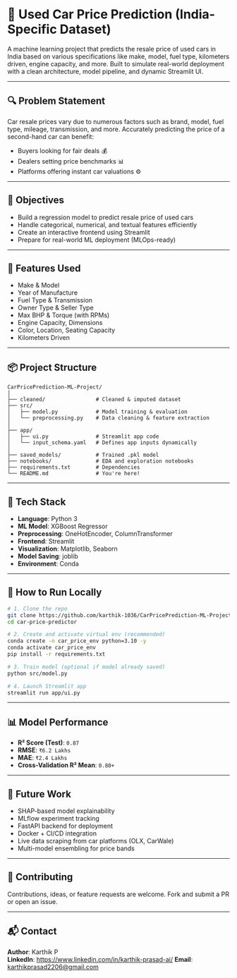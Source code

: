 
# 🚗 Used Car Price Prediction (India-Specific Dataset)

A machine learning project that predicts the resale price of used cars in India based on various specifications like make, model, fuel type, kilometers driven, engine capacity, and more. Built to simulate real-world deployment with a clean architecture, model pipeline, and dynamic Streamlit UI.

---

## 🔍 Problem Statement

Car resale prices vary due to numerous factors such as brand, model, fuel type, mileage, transmission, and more. Accurately predicting the price of a second-hand car can benefit:
- Buyers looking for fair deals 💰
- Dealers setting price benchmarks 📊
- Platforms offering instant car valuations ⚙️

---

## 🎯 Objectives

- Build a regression model to predict resale price of used cars
- Handle categorical, numerical, and textual features efficiently
- Create an interactive frontend using Streamlit
- Prepare for real-world ML deployment (MLOps-ready)

---

## 🧠 Features Used

- Make & Model  
- Year of Manufacture  
- Fuel Type & Transmission  
- Owner Type & Seller Type  
- Max BHP & Torque (with RPMs)  
- Engine Capacity, Dimensions  
- Color, Location, Seating Capacity  
- Kilometers Driven

---

## 📦 Project Structure

```
CarPricePrediction-ML-Project/
│
├── cleaned/                # Cleaned & imputed dataset
├── src/
│   ├── model.py            # Model training & evaluation
│   └── preprocessing.py    # Data cleaning & feature extraction
│
├── app/
│   ├── ui.py               # Streamlit app code
│   └── input_schema.yaml   # Defines app inputs dynamically
│
├── saved_models/           # Trained .pkl model
├── notebooks/              # EDA and exploration notebooks
├── requirements.txt        # Dependencies
└── README.md               # You're here!
```

---

## 🔧 Tech Stack

- **Language**: Python 3  
- **ML Model**: XGBoost Regressor  
- **Preprocessing**: OneHotEncoder, ColumnTransformer  
- **Frontend**: Streamlit  
- **Visualization**: Matplotlib, Seaborn  
- **Model Saving**: joblib  
- **Environment**: Conda

---

## 🚀 How to Run Locally

```bash
# 1. Clone the repo
git clone https://github.com/karthik-1036/CarPricePrediction-ML-Project.git
cd car-price-predictor

# 2. Create and activate virtual env (recommended)
conda create -n car_price_env python=3.10 -y
conda activate car_price_env
pip install -r requirements.txt

# 3. Train model (optional if model already saved)
python src/model.py

# 4. Launch Streamlit app
streamlit run app/ui.py
```

---

## 📊 Model Performance

- **R² Score (Test)**: `0.87`
- **RMSE**: `₹6.2 Lakhs`
- **MAE**: `₹2.4 Lakhs`
- **Cross-Validation R² Mean**: `0.80+`

---

## 🧪 Future Work

- SHAP-based model explainability
- MLflow experiment tracking
- FastAPI backend for deployment
- Docker + CI/CD integration
- Live data scraping from car platforms (OLX, CarWale)
- Multi-model ensembling for price bands

---

## 🤝 Contributing

Contributions, ideas, or feature requests are welcome. Fork and submit a PR or open an issue.

---

## 📬 Contact

**Author**: Karthik P  
**LinkedIn**: https://www.linkedin.com/in/karthik-prasad-ai/
**Email**: karthikprasad2206@gmail.com
